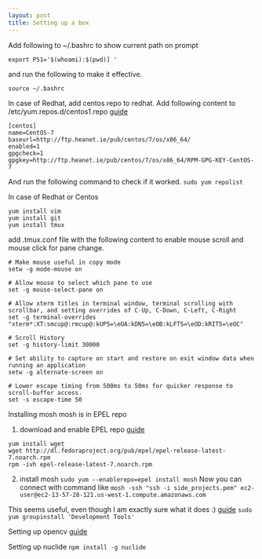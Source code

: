 ```yaml
---
layout: post
title: Setting up a box
---
```

Add following to ~/.bashrc to show current path on prompt
```
export PS1='$(whoami):$(pwd)] '
```
and run the following to make it effective.
```
source ~/.bashrc
```

In case of Redhat, add centos repo to redhat. 
Add following content to /etc/yum.repos.d/centos1.repo [guide](https://unix.stackexchange.com/questions/433046/how-do-i-enable-centos-repositories-on-rhel-red-hat)
```
[centos]
name=CentOS-7
baseurl=http://ftp.heanet.ie/pub/centos/7/os/x86_64/
enabled=1
gpgcheck=1
gpgkey=http://ftp.heanet.ie/pub/centos/7/os/x86_64/RPM-GPG-KEY-CentOS-7
```
And run the following command to check if it worked.
`sudo yum repolist`

In case of Redhat or Centos
```
yum install vim 
yum install git
yum install tmux
```

add .tmux.conf file with the following content to enable mouse scroll and mouse click for pane change.
```
# Make mouse useful in copy mode
setw -g mode-mouse on

# Allow mouse to select which pane to use
set -g mouse-select-pane on

# Allow xterm titles in terminal window, terminal scrolling with scrollbar, and setting overrides of C-Up, C-Down, C-Left, C-Right
set -g terminal-overrides "xterm*:XT:smcup@:rmcup@:kUP5=\eOA:kDN5=\eOB:kLFT5=\eOD:kRIT5=\eOC"

# Scroll History
set -g history-limit 30000

# Set ability to capture on start and restore on exit window data when running an application
setw -g alternate-screen on

# Lower escape timing from 500ms to 50ms for quicker response to scroll-buffer access.
set -s escape-time 50
```

Installing mosh 
mosh is in EPEL repo
1. download and enable EPEL repo [guide](https://www.tecmint.com/how-to-enable-epel-repository-for-rhel-centos-6-5/)
```
yum install wget
wget http://dl.fedoraproject.org/pub/epel/epel-release-latest-7.noarch.rpm
rpm -ivh epel-release-latest-7.noarch.rpm
```

2. install mosh
`sudo yum --enablerepo=epel install mosh`
Now you can connect with command like
`mosh -ssh "ssh -i side_projects.pem" ec2-user@ec2-13-57-28-121.us-west-1.compute.amazonaws.com`

This seems useful, even though I am exactly sure what it does :) [guide](https://computervisiononline.com/blog/install-opencv-31-and-python-27-centos-7)
`sudo yum groupinstall 'Development Tools'`

Setting up opencv [guide](https://computervisiononline.com/blog/install-opencv-31-and-python-27-centos-7)

Setting up nuclide
`npm install -g nuclide`
